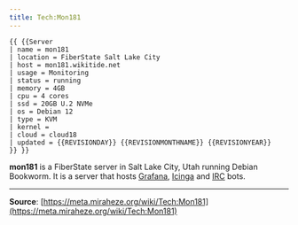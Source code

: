 ```yaml
---
title: Tech:Mon181
---
```


```
{{ {{Server
| name = mon181
| location = FiberState Salt Lake City
| host = mon181.wikitide.net
| usage = Monitoring
| status = running
| memory = 4GB
| cpu = 4 cores
| ssd = 20GB U.2 NVMe
| os = Debian 12
| type = KVM
| kernel =
| cloud = cloud18
| updated = {{REVISIONDAY}} {{REVISIONMONTHNAME}} {{REVISIONYEAR}}
}} }}
```

**mon181** is a FiberState server in Salt Lake City, Utah running Debian Bookworm. It is a server that hosts [Grafana](https://meta.miraheze.org/wiki/Tech:Grafana), [Icinga](https://meta.miraheze.org/wiki/Tech:Icinga) and [IRC](https://meta.miraheze.org/wiki/IRC) bots.

----
**Source**: [https://meta.miraheze.org/wiki/Tech:Mon181](https://meta.miraheze.org/wiki/Tech:Mon181)